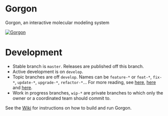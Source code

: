 # Gorgon
Gorgon, an interactive molecular modeling system 

[![Gorgon](http://gorgon.wustl.edu/images/banner.png)](http://gorgon.wustl.edu/)

# Development
- Stable branch is ```master```. Releases are published off this branch.
- Active development is on ```develop```.
- Topic branches are off ```develop```. Names can be ```feature-*``` or ```feat-*```, ```fix-*```, ```update-*```, ```upgrade-*```, ```refactor-*```... For more reading, see [here](http://stackoverflow.com/a/6065944),  [here](http://www.guyroutledge.co.uk/blog/git-branch-naming-conventions/) and [here](https://gist.github.com/digitaljhelms/4287848).
- Work in progress branches, ```wip-*``` are private branches to which only the owner or a coordinated team should commit to.

See the [Wiki](https://github.com/GorgonCryoEM/Gorgon/wiki) for instructions on how to build and run Gorgon.
